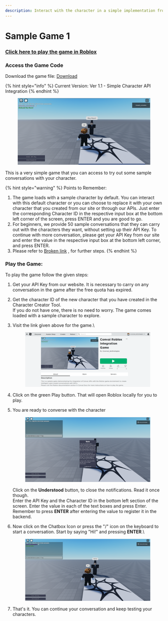 ```yaml
---
description: Interact with the character in a simple implementation from Convai
---
```


# Sample Game 1

### [Click here to play the game in Roblox](https://www.roblox.com/games/11398111980/Convai-Roblox-Integration-Game)

### Access the Game Code

Download the game file: [Download](https://storage.googleapis.com/convai-assets-storage/Convai%20Roblox%20Integration%20Game%20Code.rbxl)

{% hint style="info" %}
Current Version: Ver 1.1 - Simple Character API Integration
{% endhint %}

<figure><img src="../../.gitbook/assets/ss1 (1).png" alt=""><figcaption></figcaption></figure>

This is a very simple game that you can access to try out some sample conversations with your character.&#x20;

{% hint style="warning" %}
Points to Remember:

1. The game loads with a sample character by default. You can interact with this default character or you can choose to replace it with your own character that you created from our site or through our APIs. Just enter the corresponding Character ID in the respective input box at the bottom left corner of the screen, press ENTER and you are good to go.
2. For beginners, we provide 50 sample conversations that they can carry out with the characters they want, without setting up their API Key. To continue with more conversation, please get your API Key from our site and enter the value in the respective input box at the bottom left corner, and press ENTER.
3. Please refer to [Broken link](broken-reference "mention") , for further steps.
{% endhint %}

### Play the Game:

To play the game follow the given steps:

1. Get your API Key from our website. It is necessary to carry on any conversation in the game after the free quota has expired.
2. Get the character ID of the new character that you have created in the Character Creator Tool.\
   If you do not have one, there is no need to worry. The game comes loaded with a sample character to explore.
3.  Visit the link given above for the game.\


    <figure><img src="../../.gitbook/assets/roblox-ss.png" alt=""><figcaption></figcaption></figure>
4. Click on the green Play button. That will open Roblox locally for you to play.
5.  You are ready to converse with the character

    <figure><img src="../../.gitbook/assets/landing-page.png" alt=""><figcaption></figcaption></figure>

    Click on the **Understood** button, to close the notifications. Read it once though.\
    Enter the API Key and the Character ID in the bottom left section of the screen. Enter the value in each of the text boxes and press Enter.\
    Remember to press **ENTER** after entering the value to register it in the backend.
6.  Now click on the Chatbox Icon or press the "/" icon on the keyboard to start a conversation. Start by saying "Hi!" and pressing **ENTER**.\


    <figure><img src="../../.gitbook/assets/conv1.png" alt=""><figcaption></figcaption></figure>
7. That's it. You can continue your conversation and keep testing your characters.
